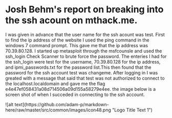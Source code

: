 <h1>Josh Behm's report on breaking into the ssh acount on mthack.me.</h1>
<p>I was given in advance that the user name for the ssh acount was test. First to find the ip address of the website I used the ping command in the windows 7 command prompt. This gave me that the ip address was 70.39.80.128. I started up metasploit through the msfcounsle and used the ssh_login Check Scanner to brute force the password. The enteries I had for the ssh_login were test for the username, 70.39.80.128 for the ip address, and ipmi_passwords.txt for the password list.This then found that the password for the ssh account test was changeme. After logging in I was greated with a message that said that test was not authorized to connect to the localhost.localdomain and gave me the flag e4e47ef058431a08d714506a09d155a58279e4ee. the image below is a screen shot of when I succeded in connecting to the ssh account.</p>
![alt text](https://github.com/adam-p/markdown-here/raw/master/src/common/images/icon48.png "Logo Title Text 1")



